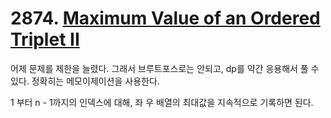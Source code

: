 # 2874. [Maximum Value of an Ordered Triplet II](./2874.cpp)

어제 문제를 제한을 늘렸다. 그래서 브루트포스로는 안되고, dp를 약간 응용해서 풀 수 있다. 정확히는 메모이제이션을 사용한다.

1 부터 n - 1까지의 인덱스에 대해, 좌 우 배열의 최대값을 지속적으로 기록하면 된다.
